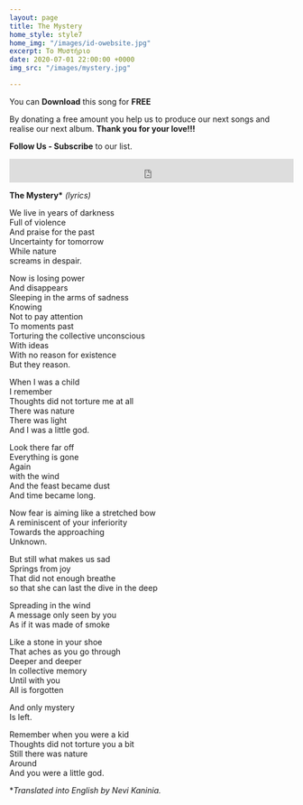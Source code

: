 ```yaml
---
layout: page
title: The Mystery
home_style: style7
home_img: "/images/id-owebsite.jpg"
excerpt: Το Μυστήριο
date: 2020-07-01 22:00:00 +0000
img_src: "/images/mystery.jpg"

---
```

You can **Download** this song for **FREE**

By donating a free amount you help us to produce our next songs and realise our next album. **Thank you for your love!!!**

**Follow Us - Subscribe** to our list.

<iframe style="border: 0; width: 100%; height: 42px;" src="https://bandcamp.com/EmbeddedPlayer/album=2634321029/size=small/bgcol=ffffff/linkcol=0687f5/track=3823232912/transparent=true/" seamless><a href="http://imperfectid.bandcamp.com/album/imperfect-id">Imperfect ID by Imperfect ID</a></iframe>

__The Mystery*__ _(lyrics)_

We live in years of darkness  
Full of violence  
And praise for the past  
Uncertainty for tomorrow  
While nature  
screams in despair.

Now is losing power  
And disappears  
Sleeping in the arms of sadness  
Knowing  
Not to pay attention  
To moments past  
Torturing the collective unconscious  
With ideas  
With no reason for existence  
But they reason.

When I was a child  
I remember  
Thoughts did not torture me at all  
There was nature  
There was light  
And I was a little god.

Look there far off  
Everything is gone  
Again  
with the wind  
And the feast became dust  
And time became long.

Now fear is aiming like a stretched bow  
A reminiscent of your inferiority  
Towards the approaching  
Unknown.

But still what makes us sad  
Springs from joy  
That did not enough breathe  
so that she can last the dive in the deep

Spreading in the wind  
A message only seen by you  
As if it was made of smoke

Like a stone in your shoe  
That aches as you go through  
Deeper and deeper  
In collective memory  
Until with you  
All is forgotten

And only mystery  
Is left.

Remember when you were a kid  
Thoughts did not torture you a bit  
Still there was nature  
Around  
And you were a little god.

\*_Translated into English by Nevi Kaninia._